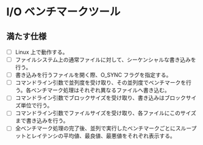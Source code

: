 # I/O ベンチマークツール

## 満たす仕様

- [ ] Linux 上で動作する。
- [ ] ファイルシステム上の通常ファイルに対して、シーケンシャルな書き込みを行う。
- [ ] 書き込みを行うファイルを開く際、O_SYNC フラグを指定する。
- [ ] コマンドライン引数で並列度を受け取り、その並列度でベンチマークを行う。各ベンチマーク処理はそれぞれ異なるファイルへ書き込む。
- [ ] コマンドライン引数でブロックサイズを受け取り、書き込みはブロックサイズ単位で行う。
- [ ] コマンドライン引数でファイルサイズを受け取り、各ファイルにこのサイズまで書き込みを行う。
- [ ] 全ベンチマーク処理の完了後、並列で実行したベンチマークごとにスループットとレイテンシの平均値、最良値、最悪値をそれぞれ表示する。
